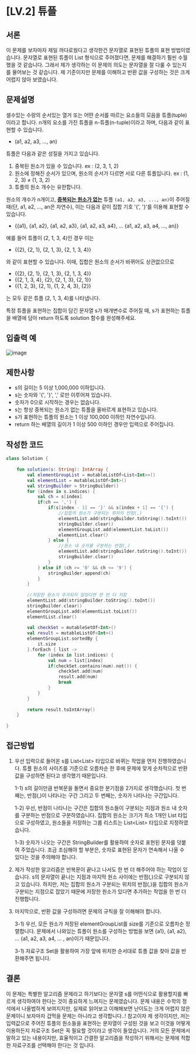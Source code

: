 # [LV.2] 튜플

## 서론

이 문제를 보자마자 제일 까다로웠다고 생각한건 문자열로 표현된 튜플의 표현 방법이였습니다. 문자열로 표현된 튜플이 List 형식으로 주어졌다면, 문제를 해결하기 훨씬 수월했을 것 같습니다. 그래서 제가 생각하는 이 문제의 의도는 문자열을 잘 다룰 수 있는지를 물어보는 것 같습니다. 제 기준이지만 문제를 이해하고 반환 값을 구성하는 것은 크게 어렵지 않아 보였습니다.



## **문제설명**

셀수있는 수량의 순서있는 열거 또는 어떤 순서를 따르는 요소들의 모음을 튜플(tuple)이라고 합니다. n개의 요소를 가진 튜플을 n-튜플(n-tuple)이라고 하며, 다음과 같이 표현할 수 있습니다.

- (a1, a2, a3, ..., an)

튜플은 다음과 같은 성질을 가지고 있습니다.

1. 중복된 원소가 있을 수 있습니다. ex : (2, 3, 1, 2)
2. 원소에 정해진 순서가 있으며, 원소의 순서가 다르면 서로 다른 튜플입니다. ex : (1, 2, 3) ≠ (1, 3, 2)
3. 튜플의 원소 개수는 유한합니다.

원소의 개수가 n개이고, <u><strong>중복되는 원소가 없는</strong></u> 튜플 `(a1, a2, a3, ..., an)`이 주어질 때(단, a1, a2, ..., an은 자연수), 이는 다음과 같이 집합 기호 '{', '}'를 이용해 표현할 수 있습니다.

- {{a1}, {a1, a2}, {a1, a2, a3}, {a1, a2, a3, a4}, ... {a1, a2, a3, a4, ..., an}}

예를 들어 튜플이 (2, 1, 3, 4)인 경우 이는

- {{2}, {2, 1}, {2, 1, 3}, {2, 1, 3, 4}}

와 같이 표현할 수 있습니다. 이때, 집합은 원소의 순서가 바뀌어도 상관없으므로

- {{2}, {2, 1}, {2, 1, 3}, {2, 1, 3, 4}}
- {{2, 1, 3, 4}, {2}, {2, 1, 3}, {2, 1}}
- {{1, 2, 3}, {2, 1}, {1, 2, 4, 3}, {2}}

는 모두 같은 튜플 (2, 1, 3, 4)를 나타냅니다.

특정 튜플을 표현하는 집합이 담긴 문자열 s가 매개변수로 주어질 때, s가 표현하는 튜플을 배열에 담아 return 하도록 solution 함수를 완성해주세요.

## **입출력 예**

![image](https://user-images.githubusercontent.com/48594786/182637937-c0cfb8f4-3415-4b57-a3fc-278472aba2ed.png)

## 제한사항

- s의 길이는 5 이상 1,000,000 이하입니다.
- s는 숫자와 '{', '}', ',' 로만 이루어져 있습니다.
- 숫자가 0으로 시작하는 경우는 없습니다.
- s는 항상 중복되는 원소가 없는 튜플을 올바르게 표현하고 있습니다.
- s가 표현하는 튜플의 원소는 1 이상 100,000 이하인 자연수입니다.
- return 하는 배열의 길이가 1 이상 500 이하인 경우만 입력으로 주어집니다.
  
   

## 작성한 코드

```kotlin
class Solution {
    
    fun solution(s: String): IntArray {
        val elementGroupList = mutableListOf<List<Int>>()
        val elementList = mutableListOf<Int>()
        val stringBuilder = StringBuilder()
        for (index in s.indices) {
            val ch = s[index]
            if(ch == ',') {
                if(s[index - 1] == '}' && s[index + 1] == '{') {
                    //집합의 원소가 구분되는 위치의 반점(,)
                    elementList.add(stringBuilder.toString().toInt())
                    stringBuilder.clear()
                    elementGroupList.add(elementList.toList())
                    elementList.clear()
                } else {
                    //원소 내 숫자를 구분하는 반점(,)
                    elementList.add(stringBuilder.toString().toInt())
                    stringBuilder.clear()
                }
            } else if (ch >= '0' && ch <= '9') {
                stringBuilder.append(ch)
            }
        }
        
        //저장한 원소가 추가되지 않았다면 한 번 더 저장
        elementList.add(stringBuilder.toString().toInt())
        stringBuilder.clear()  
        elementGroupList.add(elementList.toList())
        elementList.clear()
        
        val checkSet = mutableSetOf<Int>()
        val result = mutableListOf<Int>()
        elementGroupList.sortedBy {
            it.size
        }.forEach { list -> 
            for (index in list.indices) {
                val num = list[index]
                if(checkSet.contains(num).not()) {
                    checkSet.add(num)
                    result.add(num)
                    break
                }
            }
        }
        
        return result.toIntArray()
    }
    
}
```

## 

## 접근방법

1. 우선 입력으로 들어온 s를 List<List<Int>> 타입으로 바뀌는 작업을 먼저 진행하였습니다. 튜플 원소의 사이즈를 기준으로 오름차순 한 후에 문제에 맞게 순차적으로 반환 값을 구성하면 된다고 생각했기 때문입니다. 
   
   1-1) s의 길이만큼 반복문을 돌면서 중요한 분기점을 2가지로 생각했습니다. 첫 번째는, 반점(,)이 나타나는 구간 그리고 두 번째는, 숫자가 나타나는 구간입니다.
   
   1-2) 우선, 반점이 나타나는 구간은 집합의 원소들이 구분되는 지점과 원소 내 숫자를 구분하는 반점으로 구분하였습니다. 집합의 원소는 크기가 최소 1개인 List<Int> 타입으로 구성하였고, 원소들을 저장하는 그룹 리스트는 List<List<Int>> 타입으로 지정하였습니다.
   
   1-3) 숫자가 나오는 구간은 StringBuilder를 활용하여 숫자로 표현된 문자를 덧붙여 주었습니다. 조금 조심해야 할 부분은, 숫자로 표현된 문자가 연속해서 나올 수 있다는 것을 주의해야 합니다.

2. 제가 작성한 알고리즘은 반복문이 끝나고 나서도 한 번 더 해주어야 하는 작업이 있습니다. s의 문자열이 끝나는 지점과 마지막 원소 사이에는 반점(,)으로 구분되지 않고 있습니다. 하지만, 저는 집합의 원소가 구분되는 위치의 반점(,)을 집합의 원소가 구분되는 지점으로 잡았기 때문에 저장한 원소가 있다면 추가하는 작업을 한 번 더 진행합니다.

3. 마지막으로, 반환 값을 구성하려면 문제의 규칙을 잘 이해해야 합니다.
   
   3-1) 우선, 모든 원소가 저장된 elementGroupList를 size를 기준으로 오름차순 정렬합니다. 문제에서 나와있는 튜플이 원소를 구성하는 방법을 보면 {a1}, {a1, a2}, ... {a1, a2, a3, a4, ... , an}이기 때문입니다.
   
   3-1) 자료구조 Set을 활용하여 가장 앞에 위치한 순서대로 튜플 값을 찾아 값을 반환해주면 됩니다.

## 

## 결론

이 문제는 특별한 알고리즘 문제라고 하기보다는 문자열 s를 어떤식으로 활용할지를 빠르게 생각하여야 한다는 것이 중요하게 느껴지는 문제였습니다. 문제 내용은 수학의 정석에서 나올법하게 보여지지만, 실제로 읽어보고 이해해보면 난이도는 크게 어렵지 않은 문제이니 보자마자 겁먹을 문제는 아니라고 생각합니다..! 참고이자 제 생각이지만, 저는 입력값으로 주어진 튜플의 원소들을 표현하는 문자열이 구성된 것을 보고 이것을 어떻게 이용하든지 자료구조 Set은 꼭 필요할 것이라고 생각이 들었습니다. 거의 모든 문제에서 말하고 있는 내용이지만, 효율적이고 간결한 알고리즘을 작성하기 위해서는 문제에 적합한 자료구조를 선택해야 한다는 것 입니다.
